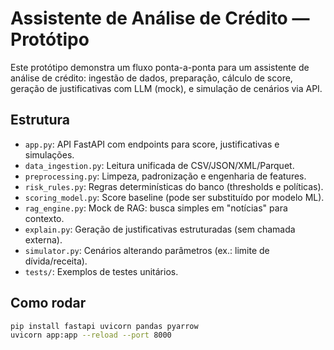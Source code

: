 # Assistente de Análise de Crédito — Protótipo

Este protótipo demonstra um fluxo ponta-a-ponta para um assistente de análise de crédito:
ingestão de dados, preparação, cálculo de score, geração de justificativas com LLM (mock),
e simulação de cenários via API.

## Estrutura
- `app.py`: API FastAPI com endpoints para score, justificativas e simulações.
- `data_ingestion.py`: Leitura unificada de CSV/JSON/XML/Parquet.
- `preprocessing.py`: Limpeza, padronização e engenharia de features.
- `risk_rules.py`: Regras determinísticas do banco (thresholds e políticas).
- `scoring_model.py`: Score baseline (pode ser substituído por modelo ML).
- `rag_engine.py`: Mock de RAG: busca simples em "notícias" para contexto.
- `explain.py`: Geração de justificativas estruturadas (sem chamada externa).
- `simulator.py`: Cenários alterando parâmetros (ex.: limite de dívida/receita).
- `tests/`: Exemplos de testes unitários.

## Como rodar
```bash
pip install fastapi uvicorn pandas pyarrow
uvicorn app:app --reload --port 8000
```

